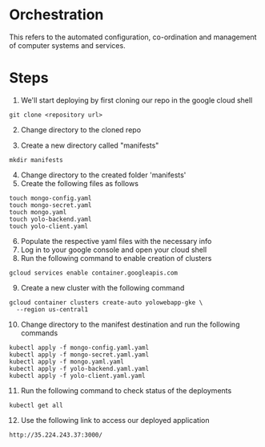 # Orchestration
This refers to the automated configuration, co-ordination and management of computer systems and services.

# Steps
1. We'll start deploying by first cloning our repo in the google cloud shell
```
git clone <repository url>
```
2. Change directory to the cloned repo

3. Create a new directory called "manifests"
```
mkdir manifests
```
4. Change directory to the created folder 'manifests'
5. Create the following files as follows
```
touch mongo-config.yaml
touch mongo-secret.yaml
touch mongo.yaml
touch yolo-backend.yaml
touch yolo-client.yaml
```
6. Populate the respective yaml files with the necessary info
7. Log in to your google console and open your cloud shell
8. Run the following command to enable creation of clusters
```
gcloud services enable container.googleapis.com
```
9. Create a new cluster with the following command
```
gcloud container clusters create-auto yolowebapp-gke \
  --region us-central1

```
10. Change directory to the manifest destination and run the following commands
```
kubectl apply -f mongo-config.yaml.yaml
kubectl apply -f mongo-secret.yaml.yaml
kubectl apply -f mongo.yaml.yaml
kubectl apply -f yolo-backend.yaml.yaml
kubectl apply -f yolo-client.yaml.yaml
```
11. Run the following command to check status of the deployments
```
kubectl get all

```
12. Use the following link to access our deployed application
```
http://35.224.243.37:3000/
```

